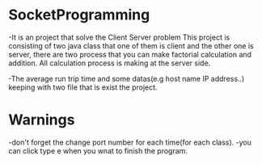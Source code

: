 # SocketProgramming
-It is an project that solve the Client Server problem
This project is consisting of two java class that one of them is client and the other one is server,
there are two process that you can make factorial calculation and addition.
All calculation process is making at the server side.

-The average run trip time and some datas(e.g host name IP address..) keeping with two file that is exist the project.

# Warnings
-don't forget the change port number for each time(for each class).
-you can click type e when you wnat to finish the program.

